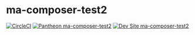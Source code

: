 # ma-composer-test2

[![CircleCI](https://circleci.com/gh/aaronbauman/ma-composer-test2.svg?style=svg)](https://circleci.com/gh/aaronbauman/ma-composer-test2)
[![Pantheon ma-composer-test2](https://img.shields.io/badge/pantheon-ma_composer_test2-yellow.svg)](https://dashboard.pantheon.io/sites/af5aa0de-c4a0-4654-b249-47699bc44b0f#dev/code)
[![Dev Site ma-composer-test2](https://img.shields.io/badge/site-ma_composer_test2-blue.svg)](http://dev-ma-composer-test2.pantheonsite.io/)